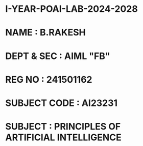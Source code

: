 # I-YEAR-POAI-LAB-2024-2028

# NAME : B.RAKESH
# DEPT & SEC : AIML "FB"
# REG NO : 241501162
# SUBJECT CODE : AI23231
# SUBJECT : PRINCIPLES OF ARTIFICIAL INTELLIGENCE 